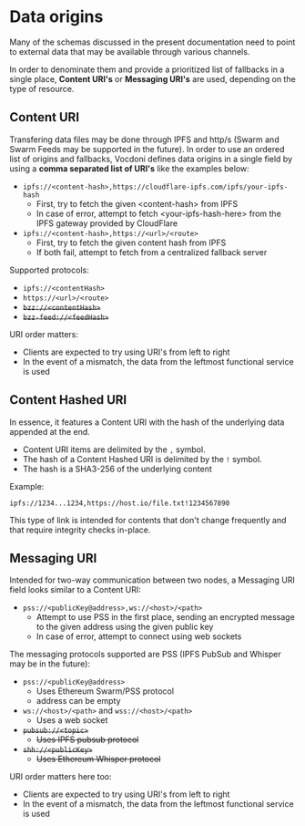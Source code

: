 # Data origins

Many of the schemas discussed in the present documentation need to point to external data that may be available through various channels.

In order to denominate them and provide a prioritized list of fallbacks in a single place, **Content URI's** or **Messaging URI's** are used, depending on the type of resource. 

## Content URI

Transfering data files may be done through IPFS and http/s (Swarm and Swarm Feeds may be supported in the future). In order to use an ordered list of origins and fallbacks, Vocdoni defines data origins in a single field by using a **comma separated list of URI's** like the examples below:

- `ipfs://<content-hash>,https://cloudflare-ipfs.com/ipfs/your-ipfs-hash`
    - First, try to fetch the given &lt;content-hash&gt; from IPFS
    - In case of error, attempt to fetch &lt;your-ipfs-hash-here&gt; from the IPFS gateway provided by CloudFlare
- `ipfs://<content-hash>,https://<url>/<route>`
    - First, try to fetch the given content hash from IPFS
    - If both fail, attempt to fetch from a centralized fallback server

Supported protocols:

- `ipfs://<contentHash>`
- `https://<url>/<route>`
- ~~`bzz://<contentHash>`~~
- ~~`bzz-feed://<feedHash>`~~

URI order matters:
- Clients are expected to try using URI's from left to right
- In the event of a mismatch, the data from the leftmost functional service is used

## Content Hashed URI

In essence, it features a Content URI with the hash of the underlying data appended at the end. 

- Content URI items are delimited by the `,` symbol.
- The hash of a Content Hashed URI is delimited by the `!` symbol.
- The hash is a SHA3-256 of the underlying content

Example:

```
ipfs://1234...1234,https://host.io/file.txt!1234567890
```

This type of link is intended for contents that don't change frequently and that require integrity checks in-place.

## Messaging URI

Intended for two-way communication between two nodes, a Messaging URI field looks similar to a Content URI:

- `pss://<publicKey@address>,ws://<host>/<path>`
    - Attempt to use PSS in the first place, sending an encrypted message to the given address using the given public key
    - In case of error, attempt to connect using web sockets

The messaging protocols supported are PSS (IPFS PubSub and Whisper may be in the future):

- `pss://<publicKey@address>`
  - Uses Ethereum Swarm/PSS protocol
  - address can be empty
- `ws://<host>/<path>` and `wss://<host>/<path>`
  - Uses a web socket
- ~~`pubsub://<topic>`~~
  - ~~Uses IPFS pubsub protocol~~
- ~~`shh://<publicKey>`~~
  - ~~Uses Ethereum Whisper protocol~~

URI order matters here too:
- Clients are expected to try using URI's from left to right
- In the event of a mismatch, the data from the leftmost functional service is used
